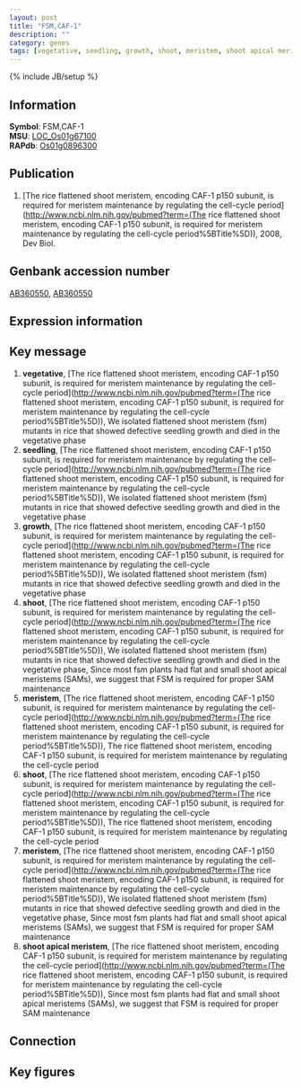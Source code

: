 ```yaml
---
layout: post
title: "FSM,CAF-1"
description: ""
category: genes
tags: [vegetative, seedling, growth, shoot, meristem, shoot apical meristem]
---
```

{% include JB/setup %}

## Information
__Symbol__: FSM,CAF-1  
__MSU__: [LOC_Os01g67100](http://rice.plantbiology.msu.edu/cgi-bin/ORF_infopage.cgi?orf=LOC_Os01g67100)  
__RAPdb__: [Os01g0896300](http://rapdb.dna.affrc.go.jp/viewer/gbrowse_details/irgsp1?name=Os01g0896300)  

## Publication
1. [The rice flattened shoot meristem, encoding CAF-1 p150 subunit, is required for meristem maintenance by regulating the cell-cycle period](http://www.ncbi.nlm.nih.gov/pubmed?term=(The rice flattened shoot meristem, encoding CAF-1 p150 subunit, is required for meristem maintenance by regulating the cell-cycle period%5BTitle%5D)), 2008, Dev Biol.

## Genbank accession number
[AB360550](http://www.ncbi.nlm.nih.gov/nuccore/AB360550), [AB360550](http://www.ncbi.nlm.nih.gov/nuccore/AB360550)

## Expression information

## Key message
1. __vegetative__, [The rice flattened shoot meristem, encoding CAF-1 p150 subunit, is required for meristem maintenance by regulating the cell-cycle period](http://www.ncbi.nlm.nih.gov/pubmed?term=(The rice flattened shoot meristem, encoding CAF-1 p150 subunit, is required for meristem maintenance by regulating the cell-cycle period%5BTitle%5D)), We isolated flattened shoot meristem (fsm) mutants in rice that showed defective seedling growth and died in the vegetative phase
2. __seedling__, [The rice flattened shoot meristem, encoding CAF-1 p150 subunit, is required for meristem maintenance by regulating the cell-cycle period](http://www.ncbi.nlm.nih.gov/pubmed?term=(The rice flattened shoot meristem, encoding CAF-1 p150 subunit, is required for meristem maintenance by regulating the cell-cycle period%5BTitle%5D)), We isolated flattened shoot meristem (fsm) mutants in rice that showed defective seedling growth and died in the vegetative phase
3. __growth__, [The rice flattened shoot meristem, encoding CAF-1 p150 subunit, is required for meristem maintenance by regulating the cell-cycle period](http://www.ncbi.nlm.nih.gov/pubmed?term=(The rice flattened shoot meristem, encoding CAF-1 p150 subunit, is required for meristem maintenance by regulating the cell-cycle period%5BTitle%5D)), We isolated flattened shoot meristem (fsm) mutants in rice that showed defective seedling growth and died in the vegetative phase
4. __shoot__, [The rice flattened shoot meristem, encoding CAF-1 p150 subunit, is required for meristem maintenance by regulating the cell-cycle period](http://www.ncbi.nlm.nih.gov/pubmed?term=(The rice flattened shoot meristem, encoding CAF-1 p150 subunit, is required for meristem maintenance by regulating the cell-cycle period%5BTitle%5D)), We isolated flattened shoot meristem (fsm) mutants in rice that showed defective seedling growth and died in the vegetative phase, Since most fsm plants had flat and small shoot apical meristems (SAMs), we suggest that FSM is required for proper SAM maintenance
5. __meristem__, [The rice flattened shoot meristem, encoding CAF-1 p150 subunit, is required for meristem maintenance by regulating the cell-cycle period](http://www.ncbi.nlm.nih.gov/pubmed?term=(The rice flattened shoot meristem, encoding CAF-1 p150 subunit, is required for meristem maintenance by regulating the cell-cycle period%5BTitle%5D)), The rice flattened shoot meristem, encoding CAF-1 p150 subunit, is required for meristem maintenance by regulating the cell-cycle period
6. __shoot__, [The rice flattened shoot meristem, encoding CAF-1 p150 subunit, is required for meristem maintenance by regulating the cell-cycle period](http://www.ncbi.nlm.nih.gov/pubmed?term=(The rice flattened shoot meristem, encoding CAF-1 p150 subunit, is required for meristem maintenance by regulating the cell-cycle period%5BTitle%5D)), The rice flattened shoot meristem, encoding CAF-1 p150 subunit, is required for meristem maintenance by regulating the cell-cycle period
7. __meristem__, [The rice flattened shoot meristem, encoding CAF-1 p150 subunit, is required for meristem maintenance by regulating the cell-cycle period](http://www.ncbi.nlm.nih.gov/pubmed?term=(The rice flattened shoot meristem, encoding CAF-1 p150 subunit, is required for meristem maintenance by regulating the cell-cycle period%5BTitle%5D)), We isolated flattened shoot meristem (fsm) mutants in rice that showed defective seedling growth and died in the vegetative phase, Since most fsm plants had flat and small shoot apical meristems (SAMs), we suggest that FSM is required for proper SAM maintenance
8. __shoot apical meristem__, [The rice flattened shoot meristem, encoding CAF-1 p150 subunit, is required for meristem maintenance by regulating the cell-cycle period](http://www.ncbi.nlm.nih.gov/pubmed?term=(The rice flattened shoot meristem, encoding CAF-1 p150 subunit, is required for meristem maintenance by regulating the cell-cycle period%5BTitle%5D)),  Since most fsm plants had flat and small shoot apical meristems (SAMs), we suggest that FSM is required for proper SAM maintenance

## Connection

## Key figures


